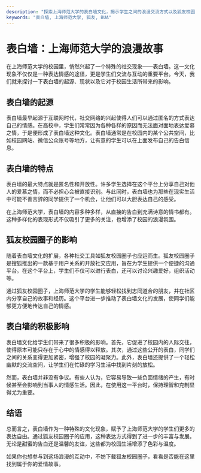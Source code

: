 ```yaml
---
description: "探索上海师范大学的表白墙文化，揭示学生之间的浪漫交流方式以及狐友校园圈子的影响。"
keywords: "表白墙, 上海师范大学, 狐友, BUA"
---
```

# 表白墙：上海师范大学的浪漫故事

在上海师范大学的校园里，悄然兴起了一个特殊的社交现象——表白墙。这一文化现象不仅仅是一种表达情感的途径，更是学生们交流与互动的重要平台。今天，我们就来探讨一下表白墙的起源、现状以及它对于校园生活所带来的影响。

## 表白墙的起源

表白墙最早起源于互联网时代，社交网络的兴起使得人们可以通过匿名的方式表达自己的情感。在高校中，学生们常常因为各种各样的原因而无法面对面地表达爱慕之情，于是便形成了表白墙这种文化。表白墙通常是在校园内的某个公共空间，比如校园网站、微信公众账号等地方，让有意的学生可以在上面发布自己的告白信息。

## 表白墙的特点

表白墙的最大特点就是匿名性和开放性。许多学生选择在这个平台上分享自己对他人的爱慕之情，而不必担心会被直接识别。与此同时，表白墙也为那些在现实生活中可能不善言辞的同学提供了一个机会，让他们可以大胆表达自己的感受。

在上海师范大学，表白墙的内容多种多样，从直接的告白到充满诗意的情书都有。这种多样化的表现形式不仅吸引了更多的关注，也增添了校园的浪漫氛围。

## 狐友校园圈子的影响

随着表白墙文化的扩展，各种社交工具如狐友校园圈子也应运而生。狐友校园圈子是搜狐推出的一款基于用户关系的开放社交应用，旨在为学生提供一个便捷的沟通平台。在这个平台上，学生们不仅可以进行表白，还可以讨论兴趣爱好，组织活动等。

通过狐友校园圈子，上海师范大学的学生能够轻松找到志同道合的朋友，并在社区内分享自己的故事和经历。这个平台进一步推动了表白墙文化的发展，使同学们能够更方便地传达自己的情感。

## 表白墙的积极影响

表白墙文化给学生们带来了很多积极的影响。首先，它促进了校园内的人际交往，使得原本可能只存在于心中的情感得以释放。其次，通过这些公开的表白，同学们之间的关系变得更加紧密，增强了校园的凝聚力。此外，表白墙还提供了一个轻松幽默的交流空间，让学生们在忙碌的学习生活中找到片刻的放松。

然而，表白墙并非没有争议。有些人认为，它容易导致一些负面情绪的产生，有时候甚至会影响到当事人的情感生活。因此，在使用这一平台时，保持理智和克制显得尤为重要。

## 结语

总而言之，表白墙作为一种特殊的文化现象，赋予了上海师范大学的学生们更多的表达自由。通过狐友校园圈子的应用，这种表达方式得到了进一步的丰富与发展。无论是甜蜜的告白还是温馨的友谊，这些都为校园生活增添了色彩与温度。

如果你也想参与到这场浪漫的互动中，不妨下载狐友校园圈子，看看是否能在这里找到属于你的爱情故事。
